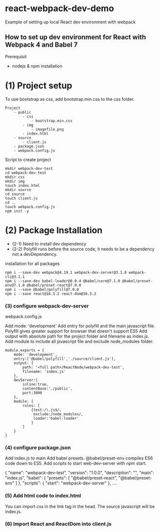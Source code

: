 # react-webpack-dev-demo
Example of setting up local React dev environment with webpack

## How to set up dev environment for React with Webpack 4 and Babel 7

Prerequisit
- nodejs & npm installation

# (1) Project setup

To use bootstrap as css, add bootstrap.min.css to the css folder.

```
Project
    - public
        - css
            - bootstrap.min.css
        - img
            - imagefile.png
        - index.html
    - source
        - client.js
    - package.json
    - webpack.config.js
```

Script to create project
```
mkdir webpack-dev-test
cd webpack-dev-test
mkdir css
mkdir img
touch index.html
mkdir source
cd source
touch client.js
cd ..
touch webpack.config.js
npm init -y
```

# (2) Package Installation

- (2-1) Need to install dev dependency
- (2-2) Polyfill runs before the source code, it needs to be a dependency not a devDependency.

installation for all packages
```
npm i --save-dev webpack@4.19.1 webpack-dev-server@3.1.8 webpack-cli@3.1.1
npm i --save-dev babel-loader@8.0.4 @babel/core@7.1.0 @babel/preset-env@7.1.0 @babel/preset-react@7.0.0
npm i --save @babel/polyfill@7.0.0
npm i --save react@16.5.2 react-dom@16.5.2
```

### (3) configure webpack-dev-server

webpack.config.js

Add mode: 'development'
Add entry for polyfill and the main javascript file. Polyfill gives greater support for browser that doesn't support ES5
Add output with absolute path for the project folder and filename as index.js.
Add module to include all javascript file and exclude node_modules folder.

```
module.exports = {
    mode: 'development',
    entry:['@babel/polyfill','./source/client.js'],
    output: {
        path: '<full path>/ReactNode/webpack-dev-test',
        filename: 'index.js'
    },
    devServer:{
        inline:true,
        contentBase:'./public',
        port:3000
    },
    module: {
        rules: [
            {test:/\.js$/,
             exclude:/node_modules/,
             loader:'babel-loader'
            }
        ]
    }
}
```

### (4) configure package.json

Add index.js to main
Add babel presets. @babel/preset-env compiles ES6 code down to ES5.
Add scripts to start web-dev-server with npm start.

{
  "name": "webpack-dev-test",
  "version": "1.0.0",
  "description": "",
  "main": "index.js",
  "babel": {
    "presets": [
      "@babel/preset-react",
      "@babel/preset-env"
    ]
  },
  "scripts": {
    "start": "webpack-dev-server"
  },
  ....

### (5) Add html code to index.html

You can import css in the link tag in the head. The source javascript will be index.js.


### (6) Import React and ReactDom into client.js

